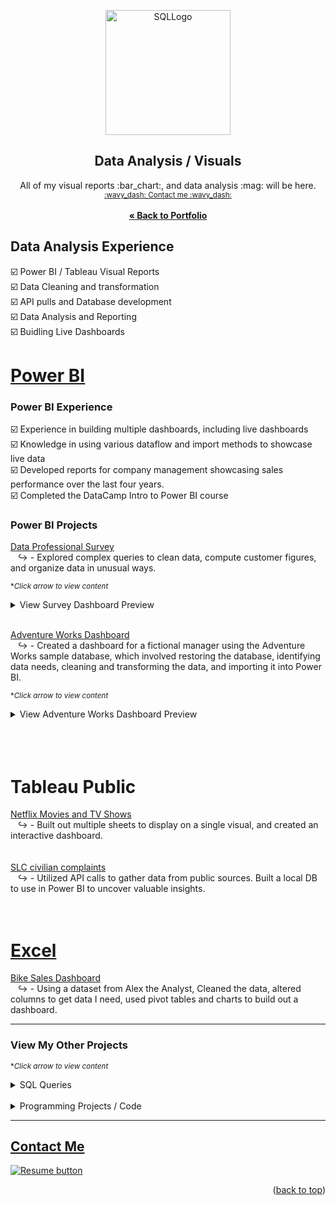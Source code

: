 <a name="readme-top"></a>
<div align="center">

  <img src="https://user-images.githubusercontent.com/121735588/216512133-876af3f7-ca41-4c29-aa59-b24412e2fd7d.png" alt="SQLLogo" width="200" height="200">



  <h2 align="center">Data Analysis / Visuals</h2>
  <p align="center">
  All of my visual reports :bar_chart:, and data analysis :mag: will be here.
   <br> <sub><a href="https://cameroncss.com/#contact">:wavy_dash: Contact me :wavy_dash:</a></sub>
<br>
    <br>
     <a href="https://github.com/CameronCSS/PersonalProjects/blob/main/README.md"><strong>« Back to Portfolio</strong></a>
  </p>
</div>

## Data Analysis Experience
:ballot_box_with_check: Power BI / Tableau Visual Reports
<br> :ballot_box_with_check: Data Cleaning and transformation
<br> :ballot_box_with_check: API pulls and Database development
<br> :ballot_box_with_check: Data Analysis and Reporting
<br> :ballot_box_with_check: Buidling Live Dashboards


# <a href="https://github.com/CameronCSS/Data-Analysis/tree/main/Power-BI-Dashboards" target="new">Power BI</a>


### Power BI Experience
:ballot_box_with_check: Experience in building multiple dashboards, including live dashboards
 <br> :ballot_box_with_check: Knowledge in using various dataflow and import methods to showcase live data
 <br> :ballot_box_with_check: Developed reports for company management showcasing sales performance over the last four years.
 <br> :ballot_box_with_check: Completed the DataCamp Intro to Power BI course
 
### Power BI Projects

<a href="https://github.com/CameronCSS/Data-Analysis/blob/main/Power-BI-Dashboards/Data%20Professional%20Survey/README.md" target="new">Data Professional Survey</a>
<br>
&nbsp; &nbsp;:arrow_right_hook: - Explored complex queries to clean data, compute customer figures, and organize data in unusual ways.

<sub>**Click arrow to view content*</sub>
<details>
<summary>View Survey Dashboard Preview</summary>
<br>

_{Dashboard Preview}_ :arrow_heading_down:
<br>
<br>

[![image](https://user-images.githubusercontent.com/121735588/216193131-73ca9f39-ed82-466a-8f45-4c33092e3e7f.png)](https://app.powerbi.com/reportEmbed?reportId=9e4f41e7-2fe2-4e59-aade-0adc90ac6e98&autoAuth=true&ctid=ac060c52-a55a-40ca-9f98-cef91bfc7881)

</details>
<br>


<a href="https://github.com/CameronCSS/Data-Analysis/blob/main/Power-BI-Dashboards/AdventureWorks/README.md" target="new">Adventure Works Dashboard</a>
<br>
&nbsp; &nbsp;:arrow_right_hook: - Created a dashboard for a fictional manager using the Adventure Works sample database, which involved restoring the database, identifying data needs, cleaning and transforming the data, and importing it into Power BI.

<sub>**Click arrow to view content*</sub>
<details>
<summary>View Adventure Works Dashboard Preview</summary>
<br>

_{Dashboard Preview}_ :arrow_heading_down:
<br>
<br>

  ![image](https://user-images.githubusercontent.com/121735588/216891607-ff81e7a6-bf0b-4e6a-9531-7898513d155d.png)

</details>

<br>
<br>
<br>

# Tableau Public


<a href="https://cameroncss.github.io/Data-Analysis/Netflix/index.html" target="new">Netflix Movies and TV Shows</a>
<br>
&nbsp; &nbsp;:arrow_right_hook: - Built out multiple sheets to display on a single visual, and created an interactive dashboard.
<br>	
<br>
<a href="https://github.com/CameronCSS/Data-Analysis/tree/main/SLC%20civilian%20complaints" target="new">SLC civilian complaints</a>
  <br>
&nbsp; &nbsp;:arrow_right_hook: - Utilized API calls to gather data from public sources. Built a local DB to use in Power BI to uncover valuable insights.
  <br>
  <br>
  <br>
  
  
# [Excel](https://github.com/CameronCSS/Data-Analysis/tree/main/Excel%20Projects)

<a href="https://github.com/CameronCSS/Data-Analysis/tree/main/Excel%20Projects/Bike%20Sales%20Dashboard" target="new">Bike Sales Dashboard</a>
<br>
&nbsp; &nbsp;:arrow_right_hook: - Using a dataset from Alex the Analyst, Cleaned the data, altered columns to get data I need, used pivot tables and charts to build out a dashboard.


----

### View My Other Projects

 <sub>**Click arrow to view content*</sub>
 
<details>
  <summary>SQL Queries</summary>
<a href="https://github.com/CameronCSS/SQL-Queries/tree/main/8%20Week%20SQL%20Challenge%20%23%201" target="new">8 Week SQL Challenge # 1</a>
<br>
&nbsp; &nbsp;:arrow_right_hook: - Explored complex queries to clean data, compute customer figures, and organize data in unusual ways.
<br>
<br>
<a href="https://github.com/CameronCSS/SQL-Queries/tree/main/Khan%20Academy%20Advanced%20SQL" target="new">Khan Academy Advanced SQL</a>
<br>
&nbsp; &nbsp;:arrow_right_hook: - Expand SQL knowledge about combining tables with JOINs and using multiple queries at once.
<br>
<br>
<a href="https://github.com/CameronCSS/SQL-Queries/tree/main/SQLbolt%20-%20SQL%20lessons" target="new">SQLbolt - SQL lessons</a>
<br>
&nbsp; &nbsp;:arrow_right_hook: - Refreshed foundational understanding of SQL and discovered context variations among SQL-powered platforms.
<br>

</details>
    
<br>
<details>
<summary>Programming Projects / Code</summary>

  ## Python Projects
<a href="https://github.com/CameronCSS/Programming-Languages/tree/main/Python%20Wage%20Calculator" target="new">Python Wage Calculator</a>

&nbsp; &nbsp;:arrow_right_hook: - Learned the power of Pandas and PyQt5 libraries. Also learned the importance of notating code for Bug fixing in the future.

## R* Projects
<a href="https://github.com/CameronCSS/Programming-Languages/tree/main/Comparing%20Phone%20Prices%20in%20R" target="new">Comparing Phone Prices in R</a>

&nbsp; &nbsp;:arrow_right_hook: - Explored and cleaned a cell phone price dataset found on [Kaggle](https://www.kaggle.com/datasets/rkiattisak/mobile-phone-price).

<a href="https://github.com/CameronCSS/Programming-Languages/tree/main/R-Basics" target="new">R* Basics</a>

&nbsp; &nbsp;:arrow_right_hook: - Made a full breakdown detailing the basic functions and uses of the R* programming language.

## Javascript Projects
<a href="https://github.com/CameronCSS/Programming-Languages/tree/main/Javascript" target="new">Javascript Code</a>

&nbsp; &nbsp;:arrow_right_hook: - A repo full of my Javascript code. Lots of custom stuff made to work on Carrd websites.
</details>


----

<a name="Contact"></a> 
## <a href="https://cameroncss.com/#contact">Contact Me</a>

  </table>
  <p style="margin-left: auto;">
    <a href="https://docs.google.com/document/d/1idTVL4nRGOejqW6EkpfhsD-dNQRLzmX08y5hI3TYLns/edit?usp=sharing" target="_blank" rel="noopener noreferrer">
      <img src="https://user-images.githubusercontent.com/121735588/215364205-abdfc0ac-53db-4733-8d43-b57c1bafb802.png" alt="Resume button">
    </a>
  </p>
</div>

<p align="right">(<a href="#readme-top">back to top</a>)</p>
